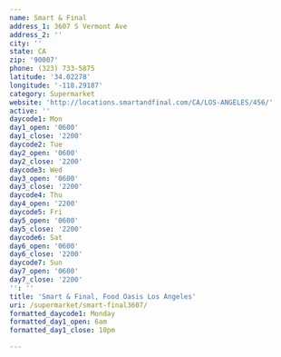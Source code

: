 ```yaml
---
name: Smart & Final
address_1: 3607 S Vermont Ave
address_2: ''
city: ''
state: CA
zip: '90007'
phone: (323) 733-5875
latitude: '34.02278'
longitude: '-118.29187'
category: Supermarket
website: 'http://locations.smartandfinal.com/CA/LOS-ANGELES/456/'
active: ''
daycode1: Mon
day1_open: '0600'
day1_close: '2200'
daycode2: Tue
day2_open: '0600'
day2_close: '2200'
daycode3: Wed
day3_open: '0600'
day3_close: '2200'
daycode4: Thu
day4_open: '2200'
daycode5: Fri
day5_open: '0600'
day5_close: '2200'
daycode6: Sat
day6_open: '0600'
day6_close: '2200'
daycode7: Sun
day7_open: '0600'
day7_close: '2200'
'': ''
title: 'Smart & Final, Food Oasis Los Angeles'
uri: /supermarket/smart-final3607/
formatted_daycode1: Monday
formatted_day1_open: 6am
formatted_day1_close: 10pm

---
```

